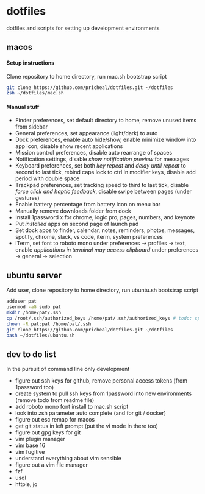 # dotfiles

dotfiles and scripts for setting up development environments

## macos

#### Setup instructions

Clone repository to home directory, run mac.sh bootstrap script

```sh
git clone https://github.com/pricheal/dotfiles.git ~/dotfiles
zsh ~/dotfiles/mac.sh
```

#### Manual stuff

* Finder preferences, set default directory to home, remove unused items from sidebar
* General preferences, set appearance (light/dark) to auto
* Dock preferences, enable auto hide/show, enable minimize window into app icon, disable show recent applications
* Mission control preferences, disable auto rearrange of spaces
* Notification settings, disable *show notification preview* for messages
* Keyboard preferences, set both *key repeat* and *delay until repeat* to second to last tick, rebind caps lock to ctrl in modifier keys, disable add period with double space
* Trackpad preferences, set tracking speed to third to last tick, disable *force click and haptic feedback*, disable swipe between pages (under gestures)
* Enable battery percentage from battery icon on menu bar
* Manually remove downloads folder from dock
* Install 1password x for chrome, logic pro, pages, numbers, and keynote
* Put *installed* apps on second page of launch pad
* Set dock apps to finder, calendar, notes, reminders, photos, messages, spotify, chrome, slack, vs code, iterm, system preferences
* iTerm, set font to roboto mono under preferences -> profiles -> text, enable *applications in terminal may access clipboard* under preferences -> general -> selection

## ubuntu server

Add user, clone repository to home directory, run ubuntu.sh bootstrap script

```sh
adduser pat
usermod -aG sudo pat
mkdir /home/pat/.ssh
cp /root/.ssh/authorized_keys /home/pat/.ssh/authorized_keys # todo: specific for digital ocean, make generic system for managing ssh keys
chown -R pat:pat /home/pat/.ssh
git clone https://github.com/pricheal/dotfiles.git ~/dotfiles
bash ~/dotfiles/ubuntu.sh
```

## dev to do list

In the pursuit of command line only development

* figure out ssh keys for github, remove personal access tokens (from 1password too)
* create system to pull ssh keys from 1password into new environments (remove todo from readme file)
* add roboto mono font install to mac.sh script
* look into zsh parameter auto complete (and for git / docker)
* figure out esc remap for macos
* get git status in left prompt (put the vi mode in there too)
* figure out gpg keys for git
* vim plugin manager
* vim base 16
* vim fugitive
* understand everything about vim sensible
* figure out a vim file manager
* fzf
* usql
* httpie, jq
